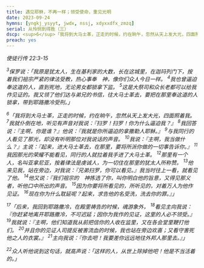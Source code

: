 ```yaml
---
title: 遇见耶稣，不再一样；领受使命，重见光明
date: 2023-09-24
hymns: [yngkj_ysyyt, jwdx, nssj, xdyxxdfx_zmzq]
serial: 从怜悯到得胜（三）
dscp: <sup>6</sup>「我将到大马士革，正走的时候，约在晌午，忽然从天上发大光，四面照着我。 <sup>7</sup>我就仆倒在地，听见有声音对我说：『扫罗！扫罗！你为什么逼迫我？』 <sup>8</sup>我回答说：『主啊，你是谁？』他说：『我就是你所逼迫的拿撒勒人耶稣。』 <sup>10</sup>我说：『主啊，我当做什么？』主说：『起来，进大马士革去，在那里，要将所派你做的一切事告诉你。』」 <br><br>使徒行传 22:6-10
preach: yes
---
```


*使徒行传 22:3-15*

 *<sup>3</sup>保罗说：「我原是犹太人，生在基利家的大数，长在这城里，在迦玛列门下，按着我们祖宗严紧的律法受教，热心事奉　神，像你们众人今日一样。 <sup>4</sup>我也曾逼迫奉这道的人，直到死地，无论男女都锁拿下监。 <sup>5</sup>这是大祭司和众长老都可以给我作见证的。我又领了他们达与弟兄的书信，往大马士革去，要把在那里奉这道的人锁拿，带到耶路撒冷受刑。」*

*<sup>6</sup>「我将到大马士革，正走的时候，约在晌午，忽然从天上发大光，四面照着我。 <sup>7</sup>我就仆倒在地，听见有声音对我说：『扫罗！扫罗！你为什么逼迫我？』 <sup>8</sup>我回答说：『主啊，你是谁？』他说：『我就是你所逼迫的拿撒勒人耶稣。』 <sup>9</sup>与我同行的人看见了那光，却没有听明那位对我说话的声音。 <sup>10</sup>我说：『主啊，我当做什么？』主说：『起来，进大马士革去，在那里，要将所派你做的一切事告诉你。』 <sup>11</sup>我因那光的荣耀不能看见，同行的人就拉着我手进了大马士革。 <sup>12</sup>那里有一个人，名叫亚拿尼亚，按着律法是虔诚人，为一切住在那里的犹太人所称赞。 <sup>13</sup>他来见我，站在旁边，对我说：『兄弟扫罗，你可以看见。』我当时往上一看，就看见了他。 <sup>14</sup>他又说：『我们祖宗的　神拣选了你，叫你明白他的旨意，又得见那义者，听他口中所出的声音。 <sup>15</sup>因为你要将所看见的，所听见的，对着万人为他作见证。 <sup>16</sup>现在你为什么耽延呢？起来，求告他的名受洗，洗去你的罪。』」*

*<sup>17</sup>「后来，我回到耶路撒冷，在殿里祷告的时候，魂游象外， <sup>18</sup>看见主向我说：『你赶紧地离开耶路撒冷，不可迟延；因你为我作的见证，这里的人必不领受。』 <sup>19</sup>我就说：『主啊，他们知道我从前把信你的人收在监里，又在各会堂里鞭打他们。 <sup>20</sup>并且你的见证人司提反被害流血的时候，我也站在旁边欢喜；又看守害死他之人的衣裳。』 <sup>21</sup>主向我说：『你去吧！我要差你远远地往外邦人那里去。』」*

*<sup>22</sup>众人听他说到这句话，就高声说：「这样的人，从世上除掉他吧！他是不当活着的。」*

